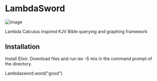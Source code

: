 # LambdaSword

![image](https://github.com/user-attachments/assets/c22e37ed-efc6-46f2-afd3-b780dc2f042c)

Lambda Calculus inspired KJV Bible querying and graphing framework

## Installation

Install Elixir.
Download files and run iex -S mix in the command prompt of the directory.

Lambdasword.word("good")
